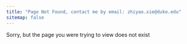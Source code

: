 ```yaml
---
title: "Page Not Found, contact me by email: zhiyao.xie@duke.edu"
sitemap: false
---
```


Sorry, but the page you were trying to view does not exist    

